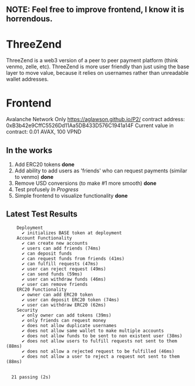 ## NOTE: Feel free to improve frontend, I know it is horrendous.

# ThreeZend
ThreeZend is a web3 version of a peer to peer payment platform (think venmo, zelle, etc).
ThreeZend is more user friendly than just using the base layer to move value, because it relies on usernames rather than unreadable wallet addresses. 

# Frontend
Avalanche Network Only
https://aglawson.github.io/P2/
contract address: 0xB3b42e9CffC5526Dd11Aa5DB433D576C1941a14F
Current value in contract: 0.01 AVAX, 100 VPND

## In the works
1. Add ERC20 tokens **done**
2. Add ability to add users as 'friends' who can request payments (similar to venmo) **done**
3. Remove USD conversions (to make #1 more smooth) **done**
4. Test profusely *In Progress*
5. Simple frontend to visualize functionality **done**

## Latest Test Results
```
    Deployment
      ✔ initializes BASE token at deployment
    Account Functionality
      ✔ can create new accounts
      ✔ users can add friends (74ms)
      ✔ can deposit funds
      ✔ can request funds from friends (41ms)
      ✔ can fulfill requests (47ms)
      ✔ user can reject request (49ms)
      ✔ can send funds (59ms)
      ✔ user can withdraw funds (46ms)
      ✔ user can remove friends
    ERC20 Functionality
      ✔ owner can add ERC20 token
      ✔ user can deposit ERC20 token (74ms)
      ✔ user can withdraw ERC20 (62ms)
    Security
      ✔ only owner can add tokens (39ms)
      ✔ only friends can request money
      ✔ does not allow duplicate usernames
      ✔ does not allow same wallet to make multiple accounts
      ✔ does not allow funds to be sent to non existent user (38ms)
      ✔ does not allow users to fulfill requests not sent to them (88ms)
      ✔ does not allow a rejected request to be fulfilled (46ms)
      ✔ does not allow a user to reject a request not sent to them (88ms)


  21 passing (2s)

```
